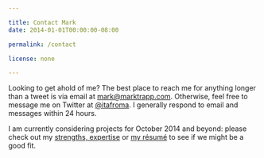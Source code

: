 ```yaml
---

title: Contact Mark
date: 2014-01-01T00:00:00-08:00

permalink: /contact

license: none

---
```

Looking to get ahold of me? The best place to reach me for anything longer than a tweet is via email at <mark@marktrapp.com>. Otherwise, feel free to message me on Twitter at [@itafroma][1]. I generally respond to email and messages within 24 hours.

I am currently considering projects for October 2014 and beyond: please check out my [strengths, expertise][2] or [my résumé][3] to see if we might be a good fit.

[1]: https://twitter.com/itafroma "My Twitter profile"
[2]: /about "My about page"
[3]: /about/resume "My résumé"
